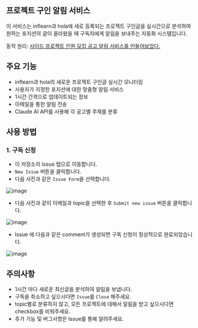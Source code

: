 ## 프로젝트 구인 알림 서비스

이 서비스는 inflearn과 hola에 새로 등록되는 프로젝트 구인글을 실시간으로 분석하여 원하는 포지션의 글이 올라왔을 때 구독자에게 알림을 보내주는 자동화 시스템입니다.

동작 원리: [사이드 프로젝트 인원 모집 공고 알림 서비스를 만들어보았다.](https://velog.io/@leemhoon00/%EC%82%AC%EC%9D%B4%EB%93%9C-%ED%94%84%EB%A1%9C%EC%A0%9D%ED%8A%B8-%EC%9D%B8%EC%9B%90-%EB%AA%A8%EC%A7%91-%EA%B3%B5%EA%B3%A0-%EC%95%8C%EB%A6%BC-%EC%84%9C%EB%B9%84%EC%8A%A4%EB%A5%BC-%EB%A7%8C%EB%93%A4%EC%96%B4%EB%B3%B4%EC%95%98%EB%8B%A4)

## 주요 기능
- inflearn과 hola의 새로운 프로젝트 구인글 실시간 모니터링
- 사용자가 지정한 포지션에 대한 맞춤형 알림 서비스
- 1시간 간격으로 업데이트되는 정보
- 이메일을 통한 알림 전송
- Claude AI API를 사용해 각 공고별 주제를 분류

## 사용 방법
### 1. 구독 신청
- 이 저장소의 Issue 탭으로 이동합니다.
- `New Issue` 버튼을 클릭합니다.
- 다음 사진과 같은 `Issue Form`을 선택합니다.

![image](https://github.com/user-attachments/assets/0866f4e3-98a6-4fcf-9da5-5bbf4534abdf)

- 다음 사진과 같이 이메일과 topic을 선택한 후 `Submit new issue` 버튼을 클릭합니다.

![image](https://github.com/user-attachments/assets/4716f113-289a-4603-a912-81a3baeeea99)

- Issue 에 다음과 같은 comment가 생성되면 구독 신청이 정상적으로 완료되었습니다.

![image](https://github.com/user-attachments/assets/59e1e6d5-418e-4b21-96f0-873973cafa30)


## 주의사항

- 1시간 마다 새로운 최신글을 분석하여 알림을 보냅니다.
- 구독을 취소하고 싶으시다면 `Issue`를 `Close` 해주세요.
- topic별로 분류하지 않고, 모든 프로젝트에 대해서 알림을 받고 싶으시다면 checkbox를 비워주세요.
- 추가 기능 및 버그사항은 Issue를 통해 알려주세요.

